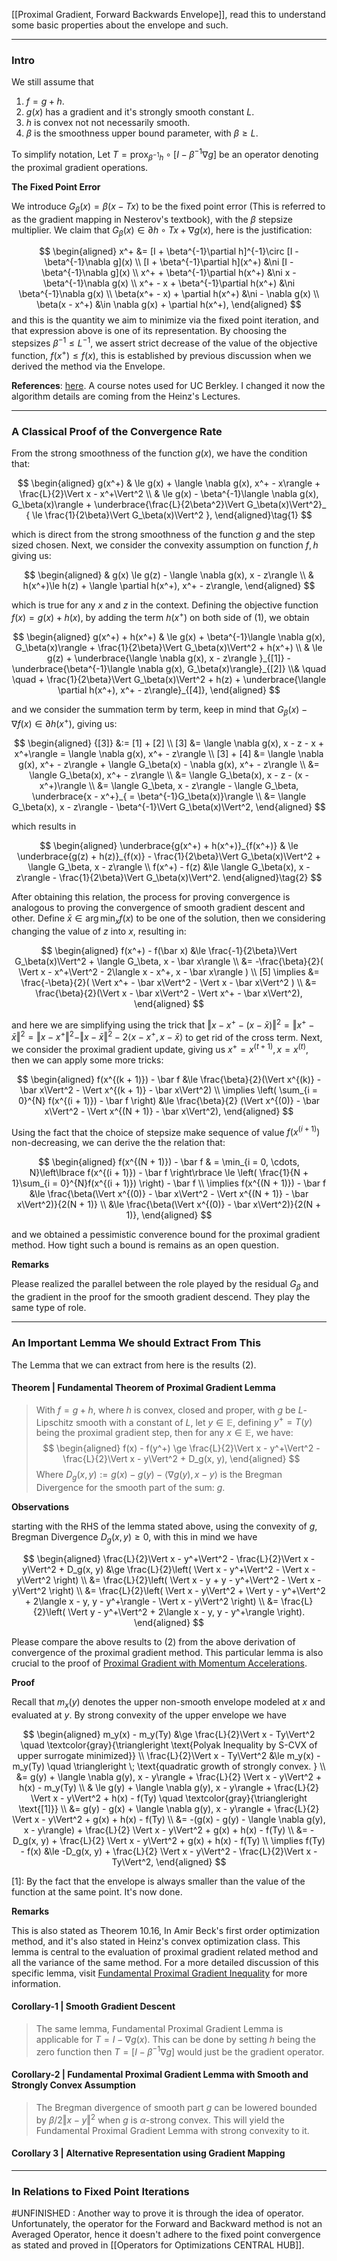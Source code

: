 [[Proximal Gradient, Forward Backwards Envelope]], read this to understand some basic properties about the envelope and such. 

---
### **Intro**

We still assume that
1. $f = g+ h$. 
2. $g(x)$ has a gradient and it's strongly smooth constant $L$. 
3. $h$ is convex not not necessarily smooth. 
4. $\beta$ is the smoothness upper bound parameter, with $\beta \ge L$.

To simplify notation, Let $T = \text{prox}_{\beta^{-1}h}\circ [I - \beta^{-1}\nabla g]$ be an operator denoting the proximal gradient operations. 

**The Fixed Point Error**

We introduce $G_\beta(x) = \beta(x - Tx)$ to be the fixed point error (This is referred to as the gradient mapping in Nesterov's textbook), with the $\beta$ stepsize multiplier. We claim that $G_\beta(x) \in \partial h \circ Tx + \nabla g(x)$, here is the justification: 

$$
\begin{aligned}
    x^+ &= [I + \beta^{-1}\partial h]^{-1}\circ [I - \beta^{-1}\nabla g](x)
    \\
    [I + \beta^{-1}\partial h](x^+) &\ni [I - \beta^{-1}\nabla g](x)
    \\
    x^+ + \beta^{-1}\partial h(x^+) &\ni x - \beta^{-1}\nabla g(x)
    \\
    x^+ - x + \beta^{-1}\partial h(x^+) &\ni \beta^{-1}\nabla g(x)
    \\
    \beta(x^+ - x) + \partial h(x^+) &\ni - \nabla g(x)
    \\
    \beta(x - x^+) &\in \nabla g(x) + \partial h(x^+), 
\end{aligned}
$$
and this is the quantity we aim to minimize via the fixed point iteration, and that expression above is one of its representation. By choosing the stepsizes $\beta^{-1} \le L^{-1}$, we assert strict decrease of the value of the objective function, $f(x^+) \le f(x)$, this is established by previous discussion when we derived the method via the Envelope. 


**References**: [here](https://people.eecs.berkeley.edu/~elghaoui/Teaching/EE227A/lecture18.pdf). A course notes used for UC Berkley. I changed it now the algorithm details are coming from the Heinz's Lectures.  


---
### **A Classical Proof of the Convergence Rate**

From the strong smoothness of the function $g(x)$, we have the condition that: 

$$
\begin{aligned}
    g(x^+) 
    & \le g(x) + \langle \nabla g(x), x^+ - x\rangle + \frac{L}{2}\Vert x - x^+\Vert^2
    \\
    & \le 
    g(x) - \beta^{-1}\langle \nabla g(x), G_\beta(x)\rangle + \underbrace{\frac{L}{2\beta^2}\Vert G_\beta(x)\Vert^2}_
    {
        \le \frac{1}{2\beta}\Vert G_\beta(x)\Vert^2
    }, 
\end{aligned}\tag{1}
$$

which is direct from the strong smoothness of the function $g$ and the step sized chosen. Next, we consider the convexity assumption on function $f, h$ giving us: 

$$
\begin{aligned}
    & g(x) \le g(z) - \langle \nabla g(x), x - z\rangle
    \\
    & h(x^+)\le h(z) + \langle \partial h(x^+), x^+ - z\rangle, 
\end{aligned}
$$

which is true for any $x$ and $z$ in the context. Defining the objective function $f(x) = g(x) + h(x)$, by adding the term $h(x^+)$ on both side of (1), we obtain

$$
\begin{aligned}
    g(x^+) + h(x^+) 
    & \le 
    g(x) + \beta^{-1}\langle \nabla g(x), G_\beta(x)\rangle + \frac{1}{2\beta}\Vert G_\beta(x)\Vert^2 + h(x^+)
    \\
    & \le 
    g(z) + 
    \underbrace{\langle \nabla g(x), x - z\rangle }_{[1]}
    - 
    \underbrace{\beta^{-1}\langle \nabla g(x), G_\beta(x)\rangle}_{[2]}
    \\& \quad \quad 
    + 
    \frac{1}{2\beta}\Vert G_\beta(x)\Vert^2 + h(z) + 
    \underbrace{\langle \partial h(x^+), x^+ - z\rangle}_{[4]}, 
\end{aligned}
$$

and we consider the summation term by term, keep in mind that $G_\beta (x) - \nabla f(x)\in \partial h(x^+)$, giving us: 

$$
\begin{aligned}
    {[3]} &:= [1] + [2]
    \\
    [3] &= \langle \nabla g(x), x - z - x + x^+\rangle = \langle \nabla g(x), x^+ - z\rangle
    \\
    [3] + [4] &= 
    \langle \nabla g(x), x^+ - z\rangle + \langle G_\beta(x) - \nabla g(x), x^+ - z\rangle
    \\
    &= \langle G_\beta(x), x^+ - z\rangle 
    \\
    &= \langle G_\beta(x), x - z - (x - x^+)\rangle
    \\
    &= \langle G_\beta, x - z\rangle - \langle G_\beta, \underbrace{x - x^+}_{ = \beta^{-1}G_\beta(x)}\rangle
    \\
    &= \langle G_\beta(x), x - z\rangle - \beta^{-1}\Vert G_\beta(x)\Vert^2, 
\end{aligned}
$$

which results in 

$$
\begin{aligned}
    \underbrace{g(x^+) + h(x^+)}_{f(x^+)}
    & \le 
    \underbrace{g(z) + h(z)}_{f(x)} - \frac{1}{2\beta}\Vert G_\beta(x)\Vert^2 + \langle G_\beta, x - z\rangle
    \\
    f(x^+) - f(z) 
    &\le 
    \langle G_\beta(x), x - z\rangle - \frac{1}{2\beta}\Vert G_\beta(x)\Vert^2. 
\end{aligned}\tag{2}
$$


After obtaining this relation, the process for proving convergence is analogous to proving the convergence of smooth gradient descent and other. Define $\bar x\in \arg\min_xf(x)$ to be one of the solution, then we considering changing the value of $z$ into $x$, resulting in: 

$$
\begin{aligned}
    f(x^+) - f(\bar x) 
    &\le 
    \frac{-1}{2\beta}\Vert G_\beta(x)\Vert^2
    + 
    \langle G_\beta, x - \bar x\rangle
    \\
    &= 
    -\frac{\beta}{2}(
        \Vert x - x^+\Vert^2 - 2\langle x - x^+, x - \bar x\rangle
    )
    \\
    [5]
    \implies &= 
    \frac{-\beta}{2}(
        \Vert x^+ - \bar x\Vert^2
        - 
        \Vert x - \bar x\Vert^2
    )
    \\
    &= 
    \frac{\beta}{2}(\Vert x - \bar x\Vert^2 - \Vert x^+ - \bar x\Vert^2), 
\end{aligned}
$$

and here we are simplifying using the trick that $\Vert x - x^+ - (x - \bar x)\Vert^2 = \Vert x^+ - \bar x\Vert^2 = \Vert x - x^+\Vert^2 - \Vert x - \bar x\Vert^2 - 2\langle x - x^+, x - \bar x\rangle$ to get rid of the cross term. Next, we consider the proximal gradient update, giving us $x^+ = x^{(t + 1)}, x = x^{(t)}$, then we can apply some more tricks: 

$$
\begin{aligned}
    f(x^{(k + 1)}) - \bar f 
    &\le
    \frac{\beta}{2}(\Vert x^{(k)} - \bar x\Vert^2 - \Vert x^{(k + 1)} - \bar x\Vert^2)
    \\
    \implies
    \left(
        \sum_{i = 0}^{N} f(x^{(i + 1)})
        - \bar f
    \right)
    &\le
    \frac{\beta}{2}
    (\Vert x^{(0)} - \bar x\Vert^2 - \Vert x^{(N + 1)} - \bar x\Vert^2), 
\end{aligned}
$$

Using the fact that the choice of stepsize make sequence of value $f(x^{(i + 1)})$ non-decreasing, we can derive the the relation that: 

$$
\begin{aligned}
    f(x^{(N + 1)}) - \bar f & = 
    \min_{i = 0, \cdots, N}\left\lbrace
        f(x^{(i + 1)}) - \bar f
    \right\rbrace \le 
    \left(
        \frac{1}{N + 1}\sum_{i = 0}^{N}f(x^{(i + 1)})
    \right) - \bar f
    \\
    \implies
    f(x^{(N + 1)}) - \bar f
    &\le  
    \frac{\beta(\Vert x^{(0)} - \bar x\Vert^2 - \Vert x^{(N + 1)} - \bar x\Vert^2)}{2(N + 1)}
    \\
    &\le 
    \frac{\beta(\Vert x^{(0)} - \bar x\Vert^2)}{2(N + 1)}, 
\end{aligned}
$$

and we obtained a pessimistic converence bound for the proximal gradient method. How tight such a bound is remains as an open question. 


**Remarks**

Please realized the parallel between the role played by the residual $G_\beta$ and the gradient in the proof for the smooth gradient descend. They play the same type of role. 

---
### **An Important Lemma We should Extract From This**

The Lemma that we can extract from here is the results (2). 

#### **Theorem | Fundamental Theorem of Proximal Gradient Lemma**

> With $f = g + h$, where $h$ is convex, closed and proper, with $g$ be $L$-Lipschitz smooth with a constant of $L$, let $y\in \mathbb E$, defining $y^+ = T(y)$ being the proximal gradient step, then for any $x\in \mathbb E$, we have: 
> $$
> \begin{aligned}
>   f(x) - f(y^+) \ge \frac{L}{2}\Vert x - y^+\Vert^2 - \frac{L}{2}\Vert x - y\Vert^2 + D_g(x, y),
> \end{aligned}
> $$
> Where $D_g(x, y):= g(x) - g(y) - \langle \nabla g(y), x -y\rangle$ is the Bregman Divergence for the smooth part of the sum: $g$. 

**Observations**

starting with the RHS of the lemma stated above, using the convexity of $g$, Bregman Divergence $D_g(x, y)\ge 0$, with this in mind we have

$$
\begin{aligned}
    \frac{L}{2}\Vert x - y^+\Vert^2 - \frac{L}{2}\Vert x - y\Vert^2 + D_g(x, y)
    &\ge
    \frac{L}{2}\left(
        \Vert x - y^+\Vert^2 - \Vert x - y\Vert^2
    \right) 
    \\
    &= \frac{L}{2}\left(
        \Vert x - y + y - y^+\Vert^2 - \Vert x - y\Vert^2
    \right)
    \\
    &= \frac{L}{2}\left(
        \Vert x - y\Vert^2 + \Vert y - y^+\Vert^2 + 
        2\langle x - y, y - y^+\rangle - \Vert x - y\Vert^2
    \right)
    \\
    &= \frac{L}{2}\left(
        \Vert y - y^+\Vert^2 + 
        2\langle x - y, y - y^+\rangle
    \right). 
\end{aligned}
$$

Please compare the above results to (2) from the above derivation of convergence of the proximal gradient method. This particular lemma is also crucial to the proof of [Proximal Gradient with Momentum Accelerations](Proximal%20Gradient%20with%20Momentum%20Accelerations.md). 

**Proof**

Recall that $m_x(y)$ denotes the upper non-smooth envelope modeled at $x$ and evaluated at $y$. By strong convexity of the upper envelope we have 

$$
\begin{aligned}
    m_y(x) - m_y(Ty) &\ge 
    \frac{L}{2}\Vert x - Ty\Vert^2 \quad \textcolor{gray}{\triangleright \text{Polyak Inequality by S-CVX of upper surrogate minimized}}
    \\
    \frac{L}{2}\Vert x - Ty\Vert^2 &\le 
    m_y(x) - m_y(Ty) \quad \triangleright \; \text{quadratic growth of strongly convex. }
    \\
    &= 
    g(y) + \langle \nabla g(y), x - y\rangle + \frac{L}{2} \Vert x - y\Vert^2 + h(x) - m_y(Ty)
    \\
    & \le 
    g(y) + \langle \nabla g(y), x - y\rangle + \frac{L}{2} \Vert x - y\Vert^2 + h(x) - f(Ty) \quad \textcolor{gray}{\triangleright \text{[1]}}
    \\
    &=
    g(y) - g(x) + \langle \nabla g(y), x - y\rangle + \frac{L}{2} \Vert x - y\Vert^2 + g(x) + h(x) - f(Ty)
    \\
    &= -(g(x) - g(y) - \langle \nabla g(y), x - y\rangle) + \frac{L}{2} \Vert x - y\Vert^2 + g(x) + h(x) - f(Ty)
    \\
    &= -D_g(x, y) + \frac{L}{2} \Vert x - y\Vert^2 + g(x) + h(x) - f(Ty)
    \\
    \implies f(Ty) - f(x) &\le -D_g(x, y) + \frac{L}{2} \Vert x - y\Vert^2 - \frac{L}{2}\Vert x - Ty\Vert^2, 
\end{aligned}
$$

\[1\]: By the fact that the envelope is always smaller than the value of the function at the same point. It's now done. 



**Remarks**

This is also stated as Theorem 10.16, In Amir Beck's first order optimization method, and it's also stated in Heinz's convex optimization class. 
This lemma is central to the evaluation of proximal gradient related method and all the variance of the same method. 
For a more detailed discussion of this specific lemma, visit [Fundamental Proximal Gradient Inequality](Fundamental%20Proximal%20Gradient%20Inequality.md) for more information. 

#### **Corollary-1 | Smooth Gradient Descent**
> The same lemma, Fundamental Proximal Gradient Lemma is applicable for $T = I - \nabla g(x)$. This can be done by setting $h$ being the zero function then $T = [I - \beta^{-1}\nabla g]$ would just be the gradient operator. 

#### **Corollary-2 | Fundamental Proximal Gradient Lemma with Smooth and Strongly Convex Assumption**
> The Bregman divergence of smooth part $g$ can be lowered bounded by $\beta/2\Vert x - y\Vert^2$ when $g$ is $\alpha$-strong convex. This will yield the Fundamental Proximal Gradient Lemma with strong convexity to it. 
>

#### **Corollary 3 | Alternative Representation using Gradient Mapping**



---
### **In Relations to Fixed Point Iterations**

#UNFINISHED : Another way to prove it is through the idea of operator. Unfortunately, the operator for the Forward and Backward method is not an Averaged Operator, hence it doesn't adhere to the fixed point convergence as stated and proved in [[Operators for Optimizations CENTRAL HUB]]. 

